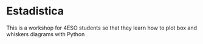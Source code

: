 # Estadistica
This is a workshop for 4ESO students so that they learn how to plot box and whiskers diagrams with Python
